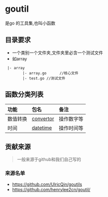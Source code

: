 # goutil
是go 的工具集,也叫小函数

## 目录要求
- 一个类别一个文件夹,文件夹里必含一个测试文件
- 如array

```
 |- array
        |- array.go      //核心文件
        |- test.go //测试文件
```

## 函数分类列表

| 功能 | 包名 |  备注 |
| :--- | :--- | :--- |
| 数值转换 | [convertor](convertor) | 操作数字等 |
| 时间 | [datetime](datetime) |  操作时间等|


## 贡献来源
> 一般来源于github和我们自己写的

### 来源名单

- https://github.com/UlricQin/goutils
- https://github.com/henrylee2cn/goutil/